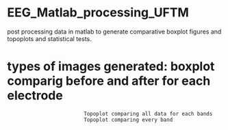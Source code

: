 # EEG_Matlab_processing_UFTM
post processing data in matlab to generate comparative boxplot figures and topoplots and statistical tests.

# types of images generated: boxplot comparig before and after for each electrode
                             Topoplot comparing all data for each bands
                             Topoplot comparing every band
